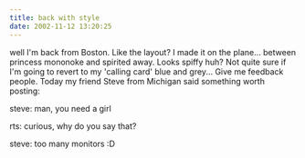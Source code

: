 ```yaml
---
title: back with style
date: 2002-11-12 13:20:25
---
```




 well I'm back from Boston. Like the layout? I made it on the plane... between princess mononoke and spirited away. Looks spiffy huh? Not quite sure if I'm going to revert to my 'calling card' blue and grey... Give me feedback people. Today my friend Steve from Michigan said something worth posting:

 steve: man, you need a girl

 rts: curious, why do you say that?

 steve: too many monitors :D